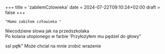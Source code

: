 +++
title = 'zabilemCzlowieka'
date = 2024-07-22T09:10:24+02:00
draft = false
+++

    "Mamo zabiłem człowieka "
Niecodziene slowa jak na przedszkolaka 		
Po kolana utopionego w farbie 
'Przyłożyłem mu pędzel do głowy"


ssI pęłk"
Może chcial na mnie zrobić wrażenie


